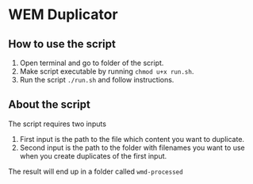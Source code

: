 # WEM Duplicator

## How to use the script
1. Open terminal and go to folder of the script.
1. Make script executable by running `chmod u+x run.sh`.
1. Run the script `./run.sh` and follow instructions.

## About the script
The script requires two inputs
1. First input is the path to the file which content you want to duplicate.
1. Second input is the path to the folder with filenames you want to use when you create duplicates of the first input.

The result will end up in a folder called `wmd-processed`

